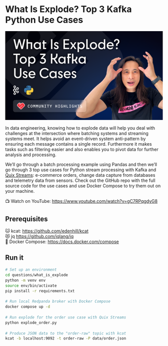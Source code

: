 # What Is Explode? Top 3 Kafka Python Use Cases

[![YouTube thumbnail](youtube_thumbnail.png?raw=true)](https://www.youtube.com/watch?v=gC7RPqgdyG8)

In data engineering, knowing how to explode data will help you deal with challenges at the intersection where batching systems and streaming systems meet. It helps avoid an event-driven system anti-pattern by ensuring each message contains a single record. Furthermore it makes tasks such as filtering easier and also enables you to pivot data for further analysis and processing.

We’ll go through a batch processing example using Pandas and then we’ll go through 3 top use cases for Python stream processing with Kafka and [Quix Streams](https://github.com/quixio/quix-streams): e-commerce orders, change data capture from databases and telemetry data from sensors. Check out the GitHub repo with the full source code for the use cases and use Docker Compose to try them out on your machine.

📺 Watch on YouTube: https://www.youtube.com/watch?v=gC7RPqgdyG8

## Prerequisites

🐱 kcat: https://github.com/edenhill/kcat \
😻 jq https://github.com/jqlang/jq \
🐋 Docker Compose: https://docs.docker.com/compose

## Run it

```sh
# Set up an environment
cd questions/what_is_explode
python -m venv env
source env/bin/activate
pip install -r requirements.txt

# Run local Redpanda broker with Docker Compose
docker compose up -d

# Run explode for the order use case with Quix Streams
python explode_order.py

# Produce JSON data to the "order-raw" topic with kcat
kcat -b localhost:9092 -t order-raw -P data/order.json
```
